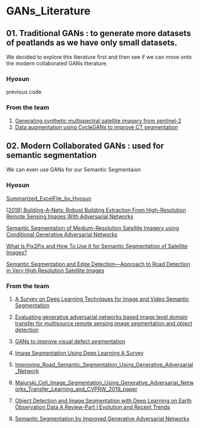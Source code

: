 # GANs_Literature

## 01. Traditional GANs : to generate more datasets of peatlands as we have only small datasets.
We decided to explore this literature first and then see if we can move onto the modern collaborated GANs literature.
### Hyosun
previous code

### From the team
01. [Generating synthetic multispectral satellite imagery from sentinel-2](https://drive.google.com/file/d/1qxEz-iGLrYi46fuOGrmEl-sZnMYauwXU/view?usp=sharing)
02. [Data augmentation using CycleGANs to improve CT segmentation](https://drive.google.com/file/d/12rwBdGV1Y2p2fa-S5g8Wij9eNVfr-77Y/view?usp=sharing)

## 02. Modern Collaborated GANs : used for semantic segmentation
We can even use GANs for our Semantic Segmentaion

### Hyosun 
[Summarized_ExcelFile_by_Hyosun](https://onedrive.live.com/edit.aspx?resid=B5DAD65B8DB99510!186042&ithint=file%2cxlsx)

[[2018] Building-A-Nets: Robust Building Extraction From High-Resolution Remote Sensing Images With Adversarial Networks](https://drive.google.com/file/d/12Pw849DXQd-vk_vDsBLRq9dto-MT1t1W/view?usp=sharing)

[Semantic Segmentation of Medium-Resolution Satellite Imagery using Conditional Generative Adversarial Networks](https://ai4earthscience.github.io/neurips-2020-workshop/papers/ai4earth_neurips_2020_46.pdf)

[What Is Pix2Pix and How To Use It for Semantic Segmentation of Satellite Images?](https://github.com/A2Amir/Pix2Pix-for-Semantic-Segmentation-of-Satellite-Images)

[Semantic Segmentation and Edge Detection—Approach to Road Detection in Very High Resolution Satellite Images](https://www.mdpi.com/2072-4292/14/3/613/pdf)

### From the team
01. [A Survey on Deep Learning Techniques for Image and Video Semantic Segmentation](https://drive.google.com/file/d/1ixL98who3sxwKXksHoE7iMtXaqBsb8R5/view?usp=sharing)

02. [Evaluating generative adversarial networks based image level domain transfer for multisource remote sensing image segmentation and object detection](https://drive.google.com/file/d/1aUFVLdnLS5LYtiAi8dMIpJC2Lasvnw5y/view?usp=sharing)

03. [GANs to improve visual defect segmentation](https://drive.google.com/file/d/170qU_MI9jHYcUFtxm3zUwFrA_YoD-bqt/view?usp=sharing)

04. [Image Segmentation Using Deep Learning A Survey](https://drive.google.com/file/d/1PZPd0g8T27BSGoYX7UKV1tcE5bU1rMmY/view?usp=sharing)

05. [Improving_Road_Semantic_Segmentation_Using_Generative_Adversarial_Network](https://drive.google.com/file/d/1Z2--h_21ocY7lyNWBtQoDAJTDvWohNtn/view?usp=sharing)

06. [Majurski_Cell_Image_Segmentation_Using_Generative_Adversarial_Networks_Transfer_Learning_and_CVPRW_2019_paper](https://drive.google.com/file/d/1B6mEaBKl3ZbJjtnFtmA-upLJ-lbnh0w-/view?usp=sharing)

07. [Object Detection and Image Segmentation with Deep Learning on Earth Observation Data A Review-Part I Evolution and Recent Trends](https://drive.google.com/file/d/1WhKtqq8z9MfkPTfF7_lebUQBxxMI9npy/view?usp=sharing)

08. [Semantic Segmentation by Improved Generative Adversarial Networks](https://drive.google.com/file/d/13f9I_i_PKsnMHlhdkG4mynOnahyRO9HX/view?usp=sharing)
